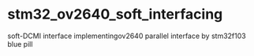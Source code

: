 # stm32_ov2640_soft_interfacing
soft-DCMI interface
implementingov2640 parallel interface by stm32f103 blue pill 
